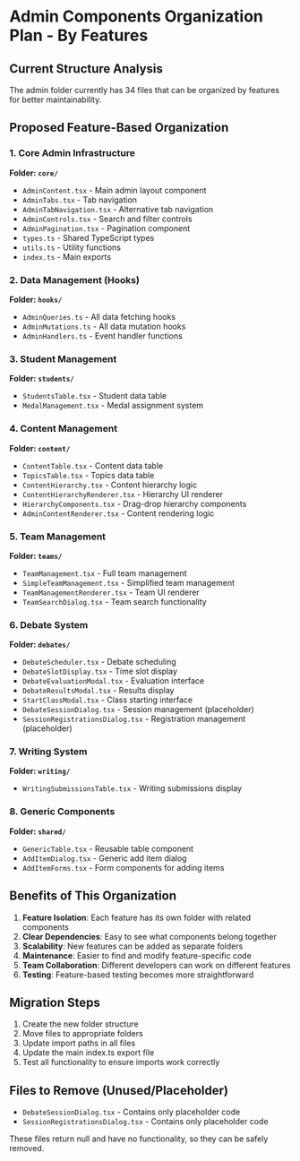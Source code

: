 # Admin Components Organization Plan - By Features

## Current Structure Analysis
The admin folder currently has 34 files that can be organized by features for better maintainability.

## Proposed Feature-Based Organization

### 1. Core Admin Infrastructure
**Folder: `core/`**
- `AdminContent.tsx` - Main admin layout component
- `AdminTabs.tsx` - Tab navigation
- `AdminTabNavigation.tsx` - Alternative tab navigation
- `AdminControls.tsx` - Search and filter controls
- `AdminPagination.tsx` - Pagination component
- `types.ts` - Shared TypeScript types
- `utils.ts` - Utility functions
- `index.ts` - Main exports

### 2. Data Management (Hooks)
**Folder: `hooks/`**
- `AdminQueries.ts` - All data fetching hooks
- `AdminMutations.ts` - All data mutation hooks
- `AdminHandlers.ts` - Event handler functions

### 3. Student Management
**Folder: `students/`**
- `StudentsTable.tsx` - Student data table
- `MedalManagement.tsx` - Medal assignment system

### 4. Content Management
**Folder: `content/`**
- `ContentTable.tsx` - Content data table
- `TopicsTable.tsx` - Topics data table
- `ContentHierarchy.tsx` - Content hierarchy logic
- `ContentHierarchyRenderer.tsx` - Hierarchy UI renderer
- `HierarchyComponents.tsx` - Drag-drop hierarchy components
- `AdminContentRenderer.tsx` - Content rendering logic

### 5. Team Management
**Folder: `teams/`**
- `TeamManagement.tsx` - Full team management
- `SimpleTeamManagement.tsx` - Simplified team management
- `TeamManagementRenderer.tsx` - Team UI renderer
- `TeamSearchDialog.tsx` - Team search functionality

### 6. Debate System
**Folder: `debates/`**
- `DebateScheduler.tsx` - Debate scheduling
- `DebateSlotDisplay.tsx` - Time slot display
- `DebateEvaluationModal.tsx` - Evaluation interface
- `DebateResultsModal.tsx` - Results display
- `StartClassModal.tsx` - Class starting interface
- `DebateSessionDialog.tsx` - Session management (placeholder)
- `SessionRegistrationsDialog.tsx` - Registration management (placeholder)

### 7. Writing System
**Folder: `writing/`**
- `WritingSubmissionsTable.tsx` - Writing submissions display

### 8. Generic Components
**Folder: `shared/`**
- `GenericTable.tsx` - Reusable table component
- `AddItemDialog.tsx` - Generic add item dialog
- `AddItemForms.tsx` - Form components for adding items

## Benefits of This Organization

1. **Feature Isolation**: Each feature has its own folder with related components
2. **Clear Dependencies**: Easy to see what components belong together
3. **Scalability**: New features can be added as separate folders
4. **Maintenance**: Easier to find and modify feature-specific code
5. **Team Collaboration**: Different developers can work on different features
6. **Testing**: Feature-based testing becomes more straightforward

## Migration Steps

1. Create the new folder structure
2. Move files to appropriate folders
3. Update import paths in all files
4. Update the main index.ts export file
5. Test all functionality to ensure imports work correctly

## Files to Remove (Unused/Placeholder)
- `DebateSessionDialog.tsx` - Contains only placeholder code
- `SessionRegistrationsDialog.tsx` - Contains only placeholder code

These files return null and have no functionality, so they can be safely removed.
